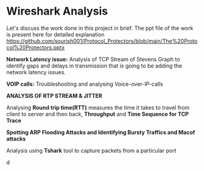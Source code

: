 # Wireshark Analysis

Let's discuss the work done in this project in brief. The ppt file of the work is present here for detailed explanation https://github.com/sourish001/Protocol_Protectors/blob/main/The%20Protocol%20Protectors.pptx

**Network Latency issue:** Analysis of TCP Stream of Stevens Graph to identify gaps and delays in transmission that is going to be adding the network latency issues.
 
**VOIP calls:** Troubleshooting and analysing Voice-over-IP-calls 

**ANALYSIS OF RTP STREAM & JITTER**


Analysing **Round trip time(RTT)** measures the time it takes to travel from client to server and then back, **Throughput** and **Time Sequence for TCP Trace**

**Spotting ARP Flooding Attacks and Identifying Bursty Traffics and Macof attacks**

Analysis using **Tshark** tool to capture packets from a particular port





d



